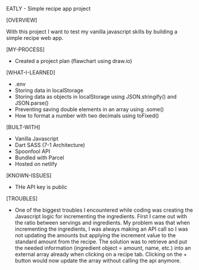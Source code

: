 EATLY - Simple recipe app project

[OVERVIEW]

With this project I want to test my vanilla javascript skills by building a simple recipe web app. 

[MY-PROCESS]

- Created a project plan (flawchart using draw.io)

[WHAT-I-LEARNED]

- .env
- Storing data in localStorage
- Storing data as objects in localStorage using JSON.stringify() and JSON.parse()
- Preventing saving double elements in an array using .some()
- How to format a number with two decimals using toFixed()

[BUILT-WITH]

- Vanilla Javascript
- Dart SASS (7-1 Architecture)
- Spoonfool API 
- Bundled with Parcel
- Hosted on netlify

[KNOWN-ISSUES]

- THe API key is public

[TROUBLES]

- One of the biggest troubles I encountered while coding was creating the Javascript logic for incrementing the ingredients. First I came out with the ratio between servings and ingredients. My problem was that when incrementing the ingredients, I was always making an API call so I was not updating the amounts but applying the increment value to the standard amount from the recipe. The solution was to retrieve and put the needed information (ingredient object = amount, name, etc.) into an external array already when clicking on a recipe tab. Clicking on the + button would now update the array without calling the api anymore.